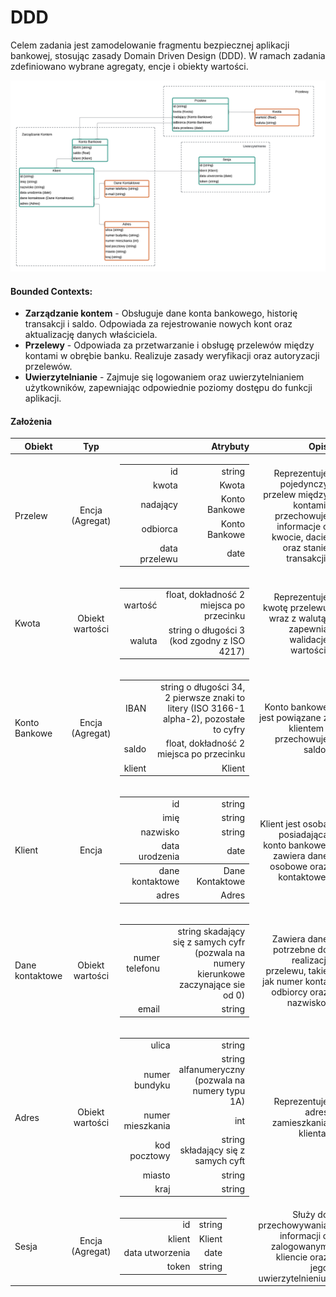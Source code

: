 # DDD

Celem zadania jest zamodelowanie fragmentu bezpiecznej aplikacji bankowej, stosując zasady Domain Driven Design (DDD). W ramach zadania zdefiniowano wybrane agregaty, encje i obiekty wartości.

![image](DDD_diagram.png)

#### Bounded Contexts:
- **Zarządzanie kontem** - Obsługuje dane konta bankowego, historię transakcji i saldo. Odpowiada za rejestrowanie nowych kont oraz aktualizację danych właściciela.
- **Przelewy** - Odpowiada za przetwarzanie i obsługę przelewów między kontami w obrębie banku. Realizuje zasady weryfikacji oraz autoryzacji przelewów.
- **Uwierzytelnianie** - Zajmuje się logowaniem oraz uwierzytelnianiem użytkowników, zapewniając odpowiednie poziomy dostępu do funkcji aplikacji.

#### Założenia
|  Obiekt         | Typ             | Atrybuty  | Opis |
| --------------- |:---------------:| ---------:| ---: |
| Przelew         | Encja (Agregat) | <table><tbody> <tr><td>id</td><td>string</td></tr> <tr><td>kwota</td><td>Kwota</td></tr> <tr><td>nadający</td>  <td>Konto Bankowe</td></tr> <tr><td>odbiorca</td>  <td>Konto Bankowe</td></tr> <tr><td>data przelewu</td>  <td>date</td></tr> </tbody>  </table>  | Reprezentuje pojedynczy przelew między kontami, przechowuje informacje o kwocie, dacie oraz stanie transakcji. |
| Kwota           | Obiekt wartości | <table><tbody> <tr><td>wartość</td><td>float, dokładność 2 miejsca po przecinku</td></tr> <tr><td>waluta</td><td>string o długości 3 (kod zgodny z ISO 4217)</td></tr> </tbody>  </table> | Reprezentuje kwotę przelewu wraz z walutą, zapewnia walidację wartości. |
| Konto Bankowe   | Encja (Agregat) | <table><tbody> <tr><td>IBAN</td><td>string o długości 34, 2 pierwsze znaki to litery (ISO 3166-1 alpha-2), pozostałe to cyfry</td></tr> <tr><td>saldo</td><td>float, dokładność 2 miejsca po przecinku</td></tr> <tr><td>klient</td><td>Klient</td></tr> </tbody>  </table> | Konto bankowe jest powiązane z klientem i przechowuje saldo. |
| Klient          | Encja           | <table><tbody> <tr><td>id</td><td>string</td></tr> <tr><td>imię</td><td>string</td></tr> <tr><td>nazwisko</td><td>string</td></tr> <tr><td>data urodzenia</td><td>date</td></tr></tbody> <tr><td>dane kontaktowe</td><td>Dane Kontaktowe</td></tr> <tr><td>adres</td><td>Adres</td></tr></table> | Klient jest osobą posiadającą konto bankowe, zawiera dane osobowe oraz kontaktowe. |
| Dane kontaktowe | Obiekt wartości | <table><tbody> <tr><td>numer telefonu</td><td>string skadający się z samych cyfr (pozwala na numery kierunkowe zaczynające sie od 0)</td></tr> <tr><td>email</td><td>string</td></tr> </tbody>  </table> | Zawiera dane potrzebne do realizacji przelewu, takie jak numer konta odbiorcy oraz nazwisko. |
| Adres           | Obiekt wartości | <table><tbody> <tr><td>ulica</td><td>string</td></tr> <tr><td>numer bundyku</td><td>string alfanumeryczny (pozwala na numery typu 1A)</td></tr> <tr><td>numer mieszkania</td><td>int</td></tr> <tr><td>kod pocztowy</td><td>string składający się z samych cyft</td></tr> <tr><td>miasto</td><td>string</td></tr> <tr><td>kraj</td><td>string</td></tr> </tbody>  </table> | Reprezentuje adres zamieszkania klienta. |
| Sesja           | Encja (Agregat) | <table><tbody> <tr><td>id</td><td>string</td></tr> <tr><td>klient</td><td>Klient</td></tr> <tr><td>data utworzenia</td><td>date</td></tr> <tr><td>token</td><td>string</td></tr></tbody>  </table> | Służy do przechowywania informacji o zalogowanym kliencie oraz jego uwierzytelnieniu. |